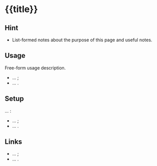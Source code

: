 # {{title}}

## Hint

- List-formed notes about the purpose of this page and useful notes.

## Usage

Free-form usage description.

- ... ;
- ... .

## Setup

... :

- ... ;
- ... .

## Links

- ... ;
- ... .